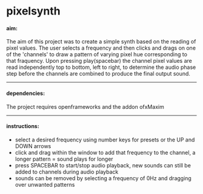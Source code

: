 # pixelsynth

#### aim:
The aim of this project was to create a simple synth based on the reading of pixel values.
The user selects a frequency and then clicks and drags on one of the 'channels' to draw a pattern of varying pixel hue corresponding to that fraquency.
Upon pressing play(spacebar) the channel pixel values are read independently top to bottom, left to right, to determine the audio phase step before the channels are combined to produce the final output sound.

* * *
#### dependencies:
The project requires openframeworks and the addon ofxMaxim

* * *
#### instructions:
* select a desired frequency using number keys for presets or the UP and DOWN arrows
* click and drag within the window to add that frequency to the channel, a longer pattern = sound plays for longer
* press SPACEBAR to start/stop audio playback, new sounds can still be added to channels during audio playback
* sounds can be removed by selecting a frequency of 0Hz and dragging over unwanted patterns
